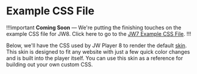 # Example CSS File

!!!important
**Coming Soon** — We're putting the finishing touches on the example CSS file for JW8. Click here to go to the [JW7 Example CSS File](https://developer.jwplayer.com/jw-player/docs/developer-guide/jw7/skins_example/).
!!!

Below, we'll have the CSS used by JW Player 8 to render the default [skin](//jwplayer.com/video-solutions/branding/). This skin is designed to fit any website with just a few quick color changes and is built into the player itself. You can use this skin as a reference for building out your own custom CSS.


<!--commenting this out in case we don't get it done in time-->
<!--# Example CSS File

Here is the CSS used by JW Player 7 to render the seven [skin](//jwplayer.com/video-solutions/branding/). This skin is designed to fit any website with just a few quick color changes and is built into the player itself. You can use this skin as a reference for building out your own custom CSS.

## Creating Your Own CSS

1.  Duplicate the CSS from this reference.
2.  Replace all mentions of "seven" with your custom skin name.
3.  Make any changes and customizations that you require.
4.  Host your CSS file on your web server.
5.  Include your CSS in the head of your page or provide JW Player with the URL in setup.
6.  Update your player embed to include the name of your custom skin.

!!!
This CSS does not take into account the state classes that were defined in the full class reference. If you want to override the style for a specific state you will need to include styles here with those classes.
!!!

!!!
Every skin file is included the download package found in the Downloads section of your player account.
!!!

## Sample Skin

```

.jw-icon {
    font-family: 'jw-icons';
    -webkit-font-smoothing: antialiased;
    font-style: normal;
    font-weight: normal;
    text-transform: none;
    background-color: transparent;
    font-variant: normal;
    -webkit-font-feature-settings: "liga";
    -moz-font-feature-settings: "liga=1";
    -moz-font-feature-settings: "liga";
    -ms-font-feature-settings: "liga" 1;
    -o-font-feature-settings: "liga";
    font-feature-settings: "liga";
    -moz-osx-font-smoothing: grayscale
}

/* Use this class to set a global background color for all elemnts. */
.jw-skin-seven .jw-background-color {
  background: #000;
}

/* This is the class that houses all controls. Use this to adjust the appearance of the entire controlbar. */
.jw-skin-seven .jw-controlbar {
  border-top: #333 1px solid;
  height: 2.5em;
}

/* Vertically aligns the timeslider and icons in the center of the controlbar. */
.jw-skin-seven .jw-group {
  vertical-align: middle;
}

/* Sets the style for the visual playlist. */

.jw-skin-seven .jw-playlist {
  background-color: rgba(0, 0, 0, 0.8);
}

/* Aligns the visual playlist above its icon. */

.jw-skin-seven .jw-playlist-container {
  left: -43%;
  background-color: rgba(0, 0, 0, 0.8);
}

/* Sets the style for the visual playlist items. */
.jw-skin-seven .jw-playlist-container .jw-option {
  border-bottom: 1px solid #444;
}

/* Allows you to adjust the color of the playlist item when hovering and has a different active style.*/

.jw-skin-seven .jw-playlist-container .jw-option:hover,
.jw-skin-seven .jw-playlist-container .jw-option.jw-active-option {
  background-color: black;
}

/* Changes the color of the label when hovering.*/

.jw-skin-seven .jw-playlist-container .jw-option:hover .jw-label {
  color: #ff0046;
}

/* Aligns the playlist header icon with the items in the playlist. */
.jw-skin-seven .jw-playlist-container .jw-icon-playlist {
  margin-left: 0;
}

/* Sets the color of the play icon of the currently playing playlist item.*/
.jw-skin-seven .jw-playlist-container .jw-label .jw-icon-play {
  color: #ff0046;
}

/* Aligns the playlist play icon with the items in the playlist. */
.jw-skin-seven .jw-playlist-container .jw-label .jw-icon-play:before {
    padding-left: 0
}

/* Sets the color of the playlist title */
.jw-skin-seven .jw-tooltip-title {
    background-color: #000;
    color: #fff
}

/* Style for playlist item, current time, qualities, and caption text.*/
.jw-skin-seven .jw-text {
  color: #ffffff;
}

/* Color for all buttons when they are inactive. This is over-ridden with the
inactive configuration in the skin block.*/
.jw-skin-seven .jw-button-color {
  color: #ffffff;
}

/* Color for all buttons for when they are hovered on. This is over-ridden with the
active configuration in the skin block.*/

.jw-skin-seven .jw-button-color:hover {
  color: #ff0046;
}

/* Color for when HD/CD icons are toggled on. */
.jw-skin-seven .jw-toggle {
  color: #ff0046;
}

/* Color for when HD/CD icons are toggled off. */
.jw-skin-seven .jw-toggle.jw-off {
  color: #ffffff;
}

/* Sets spacing between controlbar icons and text */
.jw-skin-seven .jw-controlbar .jw-icon:before,
.jw-skin-seven .jw-text-elapsed,
.jw-skin-seven .jw-text-duration {
    padding: 0 .7em;
}

/* Removes icon padding to align the playlist header icon with the items in the playlist. */
.jw-skin-seven .jw-controlbar .jw-icon-prev:before {
    padding-right: .25em;
}

/* Removes icon padding to align the playlist header icon with the items in the playlist. */
.jw-skin-seven .jw-controlbar .jw-icon-playlist:before {
    padding: 0 .45em;
}

.jw-skin-seven .jw-controlbar .jw-icon-next:before {
    padding-left: .25em
}

/* Sets the style for the prev and next icons. */
.jw-skin-seven .jw-icon-prev,
.jw-skin-seven .jw-icon-next {
    font-size: .7em
}

/* Adds the spacer style to between the play icon and the previous icon. */
.jw-skin-seven .jw-icon-prev:before {
  border-left: 1px solid #666;
}

/* Adds the spacer style to between the next item and current time.  */
.jw-skin-seven .jw-icon-next:before {
  border-right: 1px solid #666;
}

/* Color of the display icon */
.jw-skin-seven .jw-icon-display {
  color: #fff;
}

/* Centers the display icon in it's container */
.jw-skin-seven .jw-icon-display:before {
  padding-left: 0;
}

/* Turns the display icon container into a circle. */
.jw-skin-seven .jw-display-icon-container {
    border-radius: 50%;
    border: 1px solid #333
}

/* Styles the timeslider rail */
.jw-skin-seven .jw-rail {
  background-color: #384154;
  box-shadow: none;
}

/* Sets the color for the buffer of the timeslider rail. */
.jw-skin-seven .jw-buffer {
    background-color: #666f82
}

/* Sets the style for the elaspesd progress. */
.jw-skin-seven .jw-progress {
    background: #ff0046
}

/* Sets the width of the knob's container */
.jw-skin-seven .jw-knob {
    width: .6em;
    height: .6em;
    background-color: #fff;
    box-shadow: 0 0 0 1px #000;
    border-radius: 1em
}

/* Sets the height for the horizontal slider container. */
.jw-skin-seven .jw-slider-horizontal .jw-slider-container {
    height: .95em
}

/* Sets the height for the horizontal slider elements. */
.jw-skin-seven .jw-slider-horizontal .jw-rail,
.jw-skin-seven .jw-slider-horizontal .jw-buffer,
.jw-skin-seven .jw-slider-horizontal .jw-progress {
    height: .2em;
    border-radius: 0
}

/* Centers the knob vertically. */
.jw-skin-seven .jw-slider-horizontal .jw-knob {
    top: -0.19999999999999998em
}

/* Cetners the timeslider cuepoints vertically. */
.jw-skin-seven .jw-slider-horizontal .jw-cue {
    top: -0.04999999999999999em;
    width: .3em;
    height: .3em;
    background-color: #fff;
    border-radius: 50%
}

/* Sets the width for the vertical slider elements. */
.jw-skin-seven .jw-slider-vertical .jw-rail,
.jw-skin-seven .jw-slider-vertical .jw-buffer,
.jw-skin-seven .jw-slider-vertical .jw-progress {
    width: .2em
}

/* Sets the position of the volume slider container. */
.jw-skin-seven .jw-volume-tip {
    width: 100%;
    left: -45%;
    padding-bottom: .7em
}

/* Sets the color of the duration text in the controlbar. */
.jw-skin-seven .jw-text-duration {
    color: #666f82
}

/* Adds a left border as a spacer between all controlbar icons. */
.jw-skin-seven .jw-controlbar-right-group .jw-icon-tooltip:before,
.jw-skin-seven .jw-controlbar-right-group .jw-icon-inline:before {
    border-left: 1px solid #666
}

/* Removes the border from the first icon after the time duration text. */
.jw-skin-seven .jw-controlbar-right-group .jw-icon-inline:first-child:before {
    border: 0
}

/* This styles the dock icons into a circle. */
.jw-skin-seven .jw-dock .jw-dock-button {
    border-radius: 50%;
    border: 1px solid #333
}

/* This styles tooltip for dock text background. */
.jw-skin-seven .jw-dock .jw-overlay {
    border-radius: 2.5em
}

/*This sets the font color and background color for the active item in HD and CC menus. */
.jw-skin-seven .jw-icon-tooltip .jw-active-option {
    background-color: #ff0046;
    color: #fff
}

/* Sets a min width for the volume container so that when it changes between mute and volume, the controlbar does not shift. */
.jw-skin-seven .jw-icon-volume {
    min-width: 2.6em
}

/* Sets the style for the time tooltip, menu, volume. */
.jw-skin-seven .jw-time-tip,
.jw-skin-seven .jw-menu,
.jw-skin-seven .jw-volume-tip,
.jw-skin-seven .jw-skip {
    border: 1px solid #333
}

/* Sets the position for the time tooltip. */
.jw-skin-seven .jw-time-tip {
    padding: .2em;
    bottom: 1.3em
}

/* Sets the position for the vertical volume slider. */
.jw-skin-seven .jw-menu,
.jw-skin-seven .jw-volume-tip {
    bottom: .24em
}

/* Sets the shape of the skip icon. */
.jw-skin-seven .jw-skip {
    padding: .4em;
    border-radius: 1.75em
}

/* Sets the style for the skip text. */
.jw-skin-seven .jw-skip .jw-text,
.jw-skin-seven .jw-skip .jw-icon-inline {
    color: #fff;
    line-height: 1.75em
}
.jw-skin-seven .jw-skip.jw-skippable:hover .jw-text,
.jw-skin-seven .jw-skip.jw-skippable:hover .jw-icon-inline {
    color: #ff0046
}

```
-->

